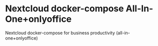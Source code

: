 # Nextcloud docker-compose All-In-One+onlyoffice
Nextcloud docker-compose for business productivity (all-in-one+onlyoffice)
